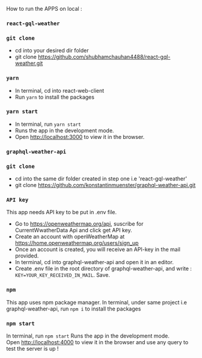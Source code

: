 
How to run the APPS on local :

### `react-gql-weather`
 ### `git clone`
 - cd into your desired dir folder 
 - git clone https://github.com/shubhamchauhan4488/react-gql-weather.git
 
 ### `yarn`
  - In terminal, cd into react-web-client
  - Run `yarn` to install the packages
 
 ### `yarn start`
  - In terminal, run `yarn start`
  - Runs the app in the development mode.<br />
  - Open [http://localhost:3000](http://localhost:3000) to view it in the browser.
 
### `graphql-weather-api`
 ### `git clone`
 - cd into the same dir folder created in step one i.e 'react-gql-weather' 
 - git clone https://github.com/konstantinmuenster/graphql-weather-api.git
 
 ### `API key`
 This app needs API key to be put in .env file.
 - Go to https://openweathermap.org/api, suscribe for CurrentWwatherData Api and click get API key.
 - Create an account with openWeatherMap at https://home.openweathermap.org/users/sign_up 
 - Once an account is created, you will receive an API-key in the mail provided.
 - In terminal, cd into graphql-weather-api and open it in an editor.
 - Create .env file in the root directory of graphql-weather-api, and write : `KEY=YOUR_KEY_RECEIVED_IN_MAIL`. Save.
 
 ### `npm`
 This app uses npm package manager. In terminal, under same project i.e graphql-weather-api, run `npm i` to install the packages
 
 ### `npm start`
 In terminal, run `npm start`
 Runs the app in the development mode.<br />
 Open [http://localhost:4000](http://localhost:4000) to view it in the browser and use any query to test the server is up !

